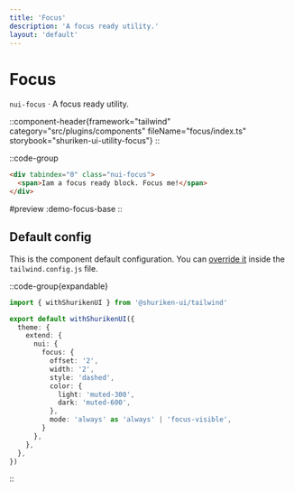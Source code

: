 ```yaml
---
title: 'Focus'
description: 'A focus ready utility.'
layout: 'default'
---
```


# Focus

`nui-focus` · A focus ready utility.

::component-header{framework="tailwind" category="src/plugins/components" fileName="focus/index.ts" storybook="shuriken-ui-utility-focus"}
::

::code-group

```html [demo-focus-base.html]
<div tabindex="0" class="nui-focus">
  <span>Iam a focus ready block. Focus me!</span>
</div>
```

#preview
:demo-focus-base
::

## Default config

This is the component default configuration. You can [override it](/docs/tailwind/theming/configuration) inside the `tailwind.config.js` file.

::code-group{expandable}

```ts [tailwind.config.ts]
import { withShurikenUI } from '@shuriken-ui/tailwind'

export default withShurikenUI({
  theme: {
    extend: {
      nui: {
        focus: {
          offset: '2',
          width: '2',
          style: 'dashed',
          color: {
            light: 'muted-300',
            dark: 'muted-600',
          },
          mode: 'always' as 'always' | 'focus-visible',
        }
      },
    },
  },
})
```
::